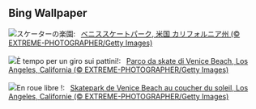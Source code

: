 ## Bing Wallpaper
![](https://www.bing.com/th?id=OHR.VeniceSkatePark_JA-JP4662081868_UHD.jpg&w=1000)スケーターの楽園:&nbsp;&ensp;[ベニススケートパーク, 米国 カリフォルニア州 (© EXTREME-PHOTOGRAPHER/Getty Images)](https://www.bing.com/th?id=OHR.VeniceSkatePark_JA-JP4662081868_UHD.jpg)
<br><br/>
![](https://www.bing.com/th?id=OHR.VeniceSkatePark_IT-IT4628971712_UHD.jpg&w=1000)È tempo per un giro sui pattini!:&nbsp;&ensp;[Parco da skate di Venice Beach, Los Angeles, California (© EXTREME-PHOTOGRAPHER/Getty Images)](https://www.bing.com/th?id=OHR.VeniceSkatePark_IT-IT4628971712_UHD.jpg)
<br><br/>
![](https://www.bing.com/th?id=OHR.VeniceSkatePark_FR-FR4705618167_UHD.jpg&w=1000)En roue libre !:&nbsp;&ensp;[Skatepark de Venice Beach au coucher du soleil, Los Angeles, Californie (© EXTREME-PHOTOGRAPHER/Getty Images)](https://www.bing.com/th?id=OHR.VeniceSkatePark_FR-FR4705618167_UHD.jpg)
<br><br/>
